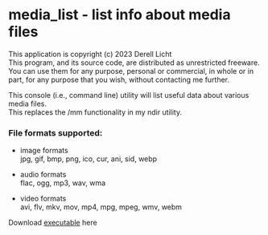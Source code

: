 # media_list - list info about media files
This application is copyright (c) 2023  Derell Licht  
This program, and its source code, are distributed as unrestricted freeware.
You can use them for any purpose, personal or commercial, in whole or in part,
for any purpose that you wish, without contacting me further.

This console (i.e., command line) utility will list useful data about various media files.  
This replaces the /mm functionality in my ndir utility.

### File formats supported:

- image formats  
jpg, gif, bmp, png, ico, cur, ani, sid, webp

- audio formats  
flac, ogg, mp3, wav, wma

- video formats  
avi, flv, mkv, mov, mp4, mpg, mpeg, wmv, webm

Download [executable](http://derelllicht.com/files/media_list.zip) here


